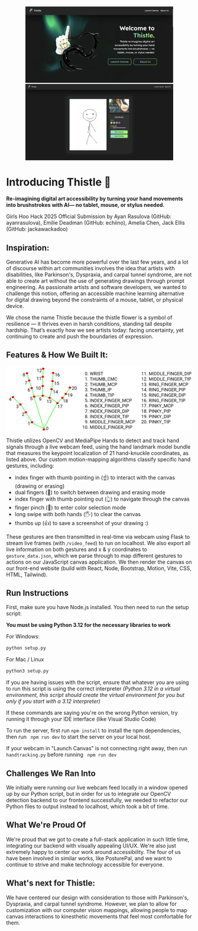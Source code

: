 <p align="center">
<img width = "400" src="./src/assets/thistle.png"> <img  width = "400" src="./src/assets/drawingdemo.png">
</p>


# Introducing Thistle :art: 
**Re-imagining digital art accessibility by turning your hand movements into brushstrokes with AI— no tablet, mouse, or stylus needed.**

Girls Hoo Hack 2025 Official Submission by Ayan Rasulova (GitHub: ayanrasulova), Emilie Deadman (GitHub: echiino), Amelia Chen, Jack Ellis (GitHub: jackawackadoo)

## Inspiration:

Generative AI has become more powerful over the last few years, and a lot of discourse within art communities involves the idea that artists with disabilities, like Parkinson's, Dyspraxia, and carpal tunnel syndrome, are not able to create art without the use of generating drawings through prompt engineering. As passionate artists and software developers, we wanted to challenge this notion, offering an accessible machine learning alternative for digital drawing beyond the constraints of a mouse, tablet, or physical device. 

We chose the name Thistle because the thistle flower is a symbol of resilience — it thrives even in harsh conditions, standing tall despite hardship. That’s exactly how we see artists today: facing uncertainty, yet continuing to create and push the boundaries of expression.

## Features & How We Built It:

<img src="./src/assets/opencv.png">

Thistle utilizes OpenCV and MediaPipe Hands to detect and track hand signals through a live webcam feed, using the hand landmark model bundle that measures the keypoint localization of 21 hand-knuckle coordinates, as listed above. Our custom motion-mapping algorithms classify specific hand gestures, including: 

- index finger with thumb pointing in (☝️) to interact with the canvas (drawing or erasing)
- dual fingers (🤘) to switch between drawing and erasing mode 
- index finger with thumb pointing out (👆) to navigate through the canvas
- finger pinch (🫰) to enter color selection mode 
- long swipe with both hands (🖐️) to clear the canvas
- thumbs up (👍) to save a screenshot of your drawing :)

These gestures are then transmitted in real-time via webcam using Flask to stream live frames (with ```/video_feed```) to run on localhost. We also export all live information on both gestures and x & y coordinates to ```gesture_data.json```, which we parse through to map different gestures to actions on our JavaScript canvas application. We then render the canvas on our front-end website (build with React, Node, Bootstrap, Motion, Vite, CSS, HTML, Tailwind).

## Run Instructions

First, make sure you have Node.js installed. You then need to run the setup script:

**You must be using Python 3.12 for the necessary libraries to work**

For Windows:
```bash
python setup.py
```

For Mac / Linux
```bash
python3 setup.py
```

If you are having issues with the script, ensure that whatever you are using to run this script is using the correct interpreter *(Python 3.12 in a virtual environment, this script should create the virtual environment for you but only if you start with a 3.12 interpreter)*

If these commands are saying you're on the wrong Python version, try running it through your IDE interface (like Visual Studio Code)

To run the server, first run 
``` npm install ``` 
to install the npm dependencies, then run 
``` npm run dev``` 
to start the server on your local host. 

If your webcam in "Launch Canvas" is not connecting right away, then run 
``` handtracking.py``` 
before running 
``` npm run dev``` 

## Challenges We Ran Into

We initially were running our live webcam feed locally in a window opened up by our Python script, but in order for us to integrate our OpenCV detection backend to our frontend successfully, we needed to refactor our Python files to output instead to localhost, which took a bit of time. 

## What We're Proud Of

We're proud that we got to create a full-stack application in such little time, integrating our backend with visually appealing UI/UX. We're also just extremely happy to center our work around accessibility. The four of us have been involved in similar works, like PosturePal, and we want to continue to strive and make technology accessible for everyone. 

## What's next for Thistle:

We have centered our design with consideration to those with Parkinson's, Dyspraxia, and carpal tunnel syndrome. However, we plan to allow for customization with our computer vision mappings, allowing people to map canvas interactions to kinesthetic movements that feel most comfortable for them.

